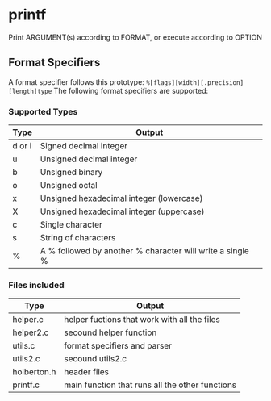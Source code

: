 # printf
Print ARGUMENT(s) according to FORMAT, or execute according to OPTION

## Format Specifiers

A format specifier follows this prototype: `%[flags][width][.precision][length]type`
The following format specifiers are supported:


### Supported Types

| Type   | Output |
|--------|--------|
| d or i | Signed decimal integer |
| u      | Unsigned decimal integer	|
| b      | Unsigned binary |
| o      | Unsigned octal |
| x      | Unsigned hexadecimal integer (lowercase) |
| X      | Unsigned hexadecimal integer (uppercase) |
| c      | Single character |
| s      | String of characters |
| %      | A % followed by another % character will write a single % |

### Files included

| Type   | Output |
|--------|--------|
| helper.c | helper fuctions that work with all the files |
| helper2.c | secound helper function	|
| utils.c | format specifiers and parser |
| utils2.c | secound utils2.c |
| holberton.h | header files |
| printf.c | main function that runs all the other functions |
